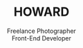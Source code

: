 ---
overline: "Hi, I'm"
title: "HOWARD"
subtitle: "Freelance Photographer<br>Front-End Developer"
---